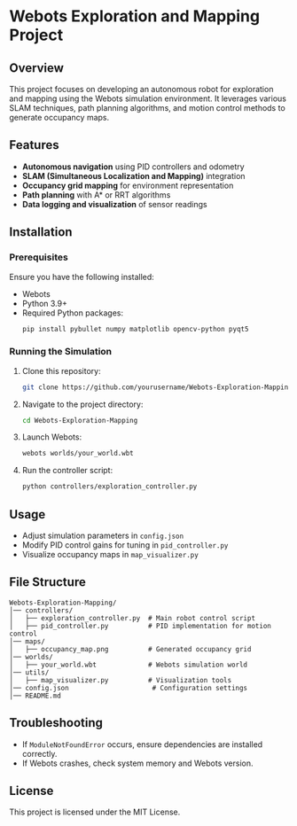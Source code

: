 # Webots Exploration and Mapping Project

## Overview
This project focuses on developing an autonomous robot for exploration and mapping using the Webots simulation environment. It leverages various SLAM techniques, path planning algorithms, and motion control methods to generate occupancy maps.

## Features
- **Autonomous navigation** using PID controllers and odometry
- **SLAM (Simultaneous Localization and Mapping)** integration
- **Occupancy grid mapping** for environment representation
- **Path planning** with A* or RRT algorithms
- **Data logging and visualization** of sensor readings

## Installation

### Prerequisites
Ensure you have the following installed:
- Webots
- Python 3.9+
- Required Python packages:
  ```bash
  pip install pybullet numpy matplotlib opencv-python pyqt5
  ```

### Running the Simulation
1. Clone this repository:
   ```bash
   git clone https://github.com/yourusername/Webots-Exploration-Mapping.git
   ```
2. Navigate to the project directory:
   ```bash
   cd Webots-Exploration-Mapping
   ```
3. Launch Webots:
   ```bash
   webots worlds/your_world.wbt
   ```
4. Run the controller script:
   ```bash
   python controllers/exploration_controller.py
   ```

## Usage
- Adjust simulation parameters in `config.json`
- Modify PID control gains for tuning in `pid_controller.py`
- Visualize occupancy maps in `map_visualizer.py`

## File Structure
```
Webots-Exploration-Mapping/
│── controllers/
│   ├── exploration_controller.py  # Main robot control script
│   ├── pid_controller.py          # PID implementation for motion control
│── maps/
│   ├── occupancy_map.png          # Generated occupancy grid
│── worlds/
│   ├── your_world.wbt             # Webots simulation world
│── utils/
│   ├── map_visualizer.py          # Visualization tools
│── config.json                     # Configuration settings
│── README.md
```

## Troubleshooting
- If `ModuleNotFoundError` occurs, ensure dependencies are installed correctly.
- If Webots crashes, check system memory and Webots version.

## License
This project is licensed under the MIT License.
